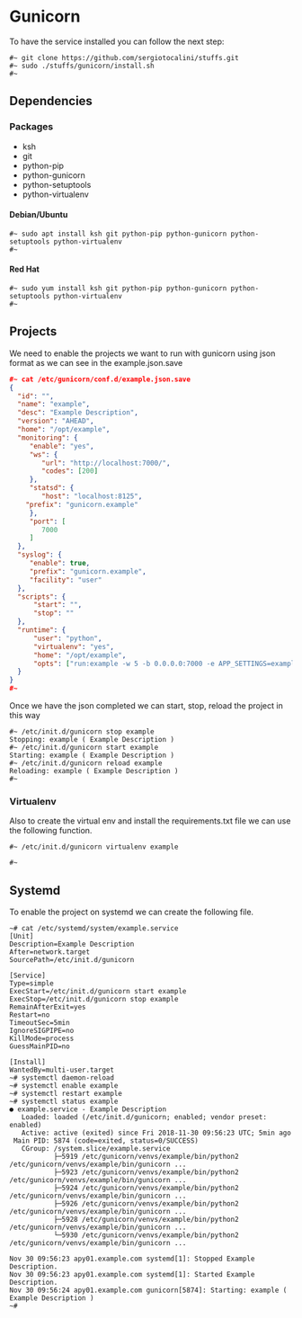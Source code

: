# Gunicorn
To have the service installed you can follow the next step:
```
#~ git clone https://github.com/sergiotocalini/stuffs.git
#~ sudo ./stuffs/gunicorn/install.sh
#~
```

## Dependencies
### Packages
* ksh
* git
* python-pip
* python-gunicorn
* python-setuptools
* python-virtualenv

#### Debian/Ubuntu
```
#~ sudo apt install ksh git python-pip python-gunicorn python-setuptools python-virtualenv
#~
```

#### Red Hat
```
#~ sudo yum install ksh git python-pip python-gunicorn python-setuptools python-virtualenv
#~
```

## Projects
We need to enable the projects we want to run with gunicorn using json format as we can see in the example.json.save
```json
#~ cat /etc/gunicorn/conf.d/example.json.save
{
  "id": "",
  "name": "example",
  "desc": "Example Description",
  "version": "AHEAD",
  "home": "/opt/example",
  "monitoring": {
     "enable": "yes",
     "ws": {
        "url": "http://localhost:7000/",
        "codes": [200]
     },
     "statsd": {
        "host": "localhost:8125",
	"prefix": "gunicorn.example"
     },
     "port": [
        7000
     ]
  },
  "syslog": {
     "enable": true,
     "prefix": "gunicorn.example",
     "facility": "user"
  },
  "scripts": {
	  "start": "",
	  "stop": ""
  },
  "runtime": {
	  "user": "python",
	  "virtualenv": "yes",
	  "home": "/opt/example",
	  "opts": ["run:example -w 5 -b 0.0.0.0:7000 -e APP_SETTINGS=example.config.Local"]
  }
}
#~
```

Once we have the json completed we can start, stop, reload the project in this way
```
#~ /etc/init.d/gunicorn stop example
Stopping: example ( Example Description )
#~ /etc/init.d/gunicorn start example
Starting: example ( Example Description )
#~ /etc/init.d/gunicorn reload example
Reloading: example ( Example Description )
#~
```

### Virtualenv
Also to create the virtual env and install the requirements.txt file we can use the following function.
```
#~ /etc/init.d/gunicorn virtualenv example

#~
```

## Systemd
To enable the project on systemd we can create the following file.
```
~# cat /etc/systemd/system/example.service
[Unit]
Description=Example Description
After=network.target
SourcePath=/etc/init.d/gunicorn

[Service]
Type=simple
ExecStart=/etc/init.d/gunicorn start example
ExecStop=/etc/init.d/gunicorn stop example
RemainAfterExit=yes
Restart=no
TimeoutSec=5min
IgnoreSIGPIPE=no
KillMode=process
GuessMainPID=no

[Install]
WantedBy=multi-user.target
~# systemctl daemon-reload
~# systemctl enable example
~# systemctl restart example
~# systemctl status example
● example.service - Example Description
   Loaded: loaded (/etc/init.d/gunicorn; enabled; vendor preset: enabled)
   Active: active (exited) since Fri 2018-11-30 09:56:23 UTC; 5min ago
 Main PID: 5874 (code=exited, status=0/SUCCESS)
   CGroup: /system.slice/example.service
           ├─5919 /etc/gunicorn/venvs/example/bin/python2 /etc/gunicorn/venvs/example/bin/gunicorn ...
           ├─5923 /etc/gunicorn/venvs/example/bin/python2 /etc/gunicorn/venvs/example/bin/gunicorn ...
           ├─5924 /etc/gunicorn/venvs/example/bin/python2 /etc/gunicorn/venvs/example/bin/gunicorn ...
           ├─5926 /etc/gunicorn/venvs/example/bin/python2 /etc/gunicorn/venvs/example/bin/gunicorn ...
           ├─5928 /etc/gunicorn/venvs/example/bin/python2 /etc/gunicorn/venvs/example/bin/gunicorn ...
           └─5930 /etc/gunicorn/venvs/example/bin/python2 /etc/gunicorn/venvs/example/bin/gunicorn ...

Nov 30 09:56:23 apy01.example.com systemd[1]: Stopped Example Description.
Nov 30 09:56:23 apy01.example.com systemd[1]: Started Example Description.
Nov 30 09:56:24 apy01.example.com gunicorn[5874]: Starting: example ( Example Description )
~#
```
